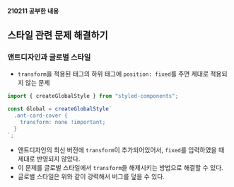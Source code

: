 #### 210211 공부한 내용
## 스타일 관련 문제 해결하기
### 앤트디자인과 글로벌 스타일
- `transform`을 적용된 태그의 하위 태그에 `position: fixed`를 주면 제대로 적용되지 않는 문제
```javascript
import { createGlobalStyle } from "styled-components";

const Global = createGlobalStyle`
  .ant-card-cover {
    transform: none !important;
  }
`;
```
- 앤트디자인의 최신 버전에 `transform`이 추가되어있어서, `fixed`를 입력하였을 때 제대로 반영되지 않았다.
- 이 문제를 글로벌 스타일에서 `transform`을 해제시키는 방법으로 해결할 수 있다.
- 글로벌 스타일은 위와 같이 강력해서 버그를 덮을 수 있다. 
